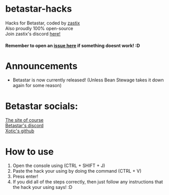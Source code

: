 # betastar-hacks
Hacks for Betastar, coded by [zastix](https://github.com/notzastix)<br>
Also proudly 100% open-source<br>
Join zastix's discord [here!](https://discord.gg/xxBtqPHSjW)
#### Remember to open an [issue here](https://github.com/notzastix/blacket-hacks/issues/new) if something doesnt work! :D
# Announcements
- Betastar is now currently released! (Unless Bean Stewage takes it down again for some reason)
# Betastar socials:
[The site of course](https://betastar.org)<br>
[Betastar's discord](https://discord.gg/XrVMbR5tJd)<br>
[Xotic's github](X0TlC)
# How to use
1. Open the console using (CTRL + SHIFT + J)<br>
2. Paste the hack your using by doing the command (CTRL + V)<br>
3. Press enter!
4. If you did all of the steps correctly, then just follow any instructions that the hack your using says! :D
